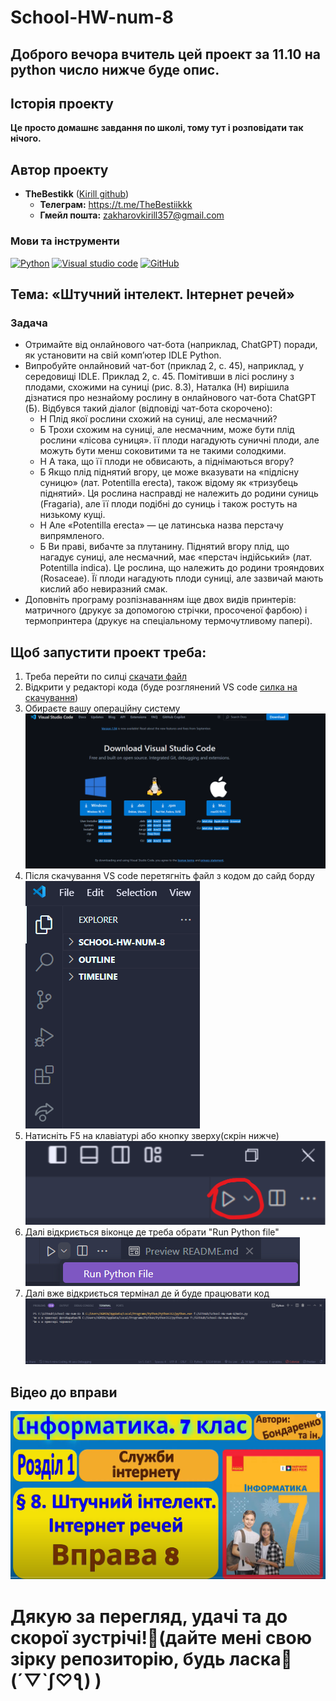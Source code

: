 # School-HW-num-8
## Доброго вечора вчитель цей проект за 11.10 на python число нижче буде опис.
## Історія проекту
__Це просто домашнє завдання по школі, тому тут і розповідати так нічого.__
## Автор проекту
* __TheBestikk__ ([Kirill github](https://github.com/TheBestikk))
    * __Телеграм:__ https://t.me/TheBestiikkk
    * __Гмейл пошта:__ zakharovkirill357@gmail.com
### Мови та інструменти
[![Python](https://img.shields.io/badge/python-orange?style=for-the-badge&logo=python&logoColor=white)]()
[![Visual studio code](https://img.shields.io/badge/vs_code-1DA1F2?style=for-the-badge&logo=VScode&logoColor=white)]()
[![GitHub](https://img.shields.io/badge/github-black?style=for-the-badge&logo=github&logoColor=white)]()
## Тема: «Штучний інтелект. Інтернет речей»
### Задача
* Отримайте від онлайнового чат-бота (наприклад, ChatGPT) поради, як установити на свій комп’ютер IDLE Python.
* Випробуйте онлайновий чат-бот (приклад 2, с. 45), наприклад, у середовищі IDLE.
Приклад 2, с. 45. Помітивши в лісі рослину з плодами, схожими на суниці (рис. 8.3), Наталка (Н) вирішила дізнатися про незнайому рослину в онлайнового чат-бота ChatGPT (Б). Відбувся такий діалог (відповіді чат-бота скорочено):
  * Н Плід якої рослини схожий на суниці, але несмачний?
  * Б Трохи схожим на суниці, але несмачним, може бути плід рослини «лісова суниця». її плоди нагадують суничні плоди, але можуть бути менш соковитими та не такими солодкими.
  * Н А така, що її плоди не обвисають, а піднімаються вгору?
  * Б Якщо плід піднятий вгору, це може вказувати на «підлісну суницю» (лат. Potentilla erecta), також відому як «тризубець піднятий». Ця рослина насправді не належить до родини суниць (Fragaria), але її плоди подібні до суниць і також ростуть на низькому кущі.
  * Н Але «Potentilla erecta» — це латинська назва перстачу випрямленого.
  * Б Ви праві, вибачте за плутанину. Піднятий вгору плід, що нагадує суниці, але несмачний, має «перстач індійський» (лат. Potentilla indica). Це рослина, що належить до родини трояндових (Rosaceae). Її плоди нагадують плоди суниці, але зазвичай мають кислий або невиразний смак.
* Доповніть програму розпізнаванням іще двох видів принтерів: матричного (друкує за допомогою стрічки, просоченої фарбою) і термопринтера (друкує на спеціальному термочутливому папері).
## Щоб запустити проект треба:
1. Треба перейти по силці <a href="https://drive.google.com/file/d/17FnT2K9I3f2OOd3xtAuBTzHCK0-G4toI/view?usp=sharing">скачати файл</a>
2. Відкрити у редакторі кода (буде розглянений VS code  <a href="https://code.visualstudio.com/Download">силка на скачування</a>)
3. Обираєте вашу операційну систему <img src="img/first-img.png">
4. Після скачування VS code перетягніть файл з кодом до сайд борду<img src="img/sideboard-v2.png">
5. Натисніть F5 на клавіатурі або кнопку зверху(скрін нижче) <img src="img/run-v2.png">
6. Далі відкриється віконце де треба обрати "Run Python file" <img src="img/run-file.png">
7. Далі вже відкриється термінал де й буде працювати код <img src="img/terminal.png">
## Відео до вправи

<a href="https://www.youtube.com/watch?v=hZ0sQ5TEqp4&t=0s" targer="_blank">
  <img src="img/video-photo.png">
</a>

# __Дякую за перегляд, удачі та до скорої зустрічі!👋(дайте мені свою зірку репозиторію, будь ласка🌟 (´▽`ʃ♡ƪ) )__